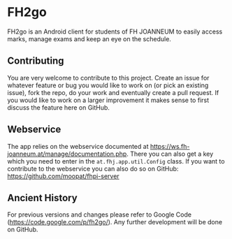 # FH2go
FH2go is an Android client for students of FH JOANNEUM to easily access marks, manage exams and keep an eye on the schedule.

## Contributing
You are very welcome to contribute to this project. Create an issue for whatever feature or bug you would like to work on (or pick an existing issue), fork the repo, do your work and eventually create a pull request. If you would like to work on a larger improvement it makes sense to first discuss the feature here on GitHub.

## Webservice
The app relies on the webservice documented at https://ws.fh-joanneum.at/manage/documentation.php. There you can also get a key which you need to enter in the `at.fhj.app.util.Config` class. If you want to contribute to the webservice you can also do so on GitHub: https://github.com/moopat/fhpi-server

## Ancient History
For previous versions and changes please refer to Google Code (https://code.google.com/p/fh2go/). Any further development will be done on GitHub.
